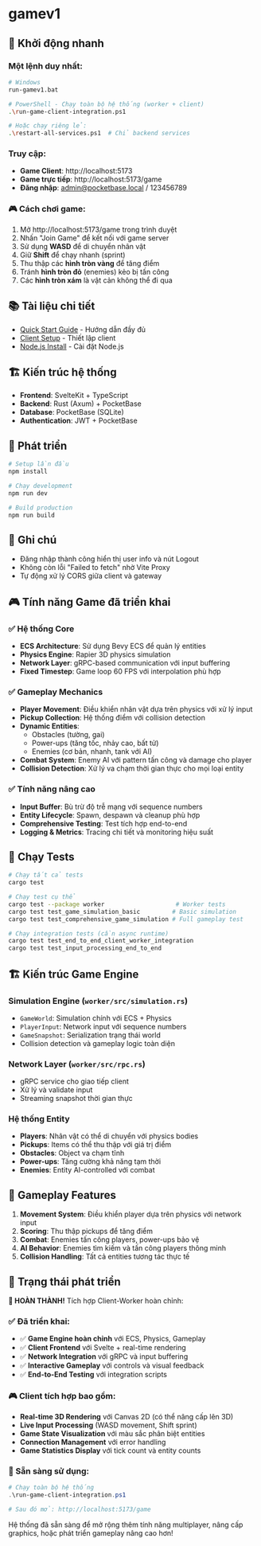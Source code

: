 # gamev1

## 🚀 Khởi động nhanh

### Một lệnh duy nhất:
```bash
# Windows
run-gamev1.bat

# PowerShell - Chạy toàn bộ hệ thống (worker + client)
.\run-game-client-integration.ps1

# Hoặc chạy riêng lẻ:
.\restart-all-services.ps1  # Chỉ backend services
```

### Truy cập:
- **Game Client**: http://localhost:5173
- **Game trực tiếp**: http://localhost:5173/game
- **Đăng nhập**: admin@pocketbase.local / 123456789

### 🎮 Cách chơi game:
1. Mở http://localhost:5173/game trong trình duyệt
2. Nhấn "Join Game" để kết nối với game server
3. Sử dụng **WASD** để di chuyển nhân vật
4. Giữ **Shift** để chạy nhanh (sprint)
5. Thu thập các **hình tròn vàng** để tăng điểm
6. Tránh **hình tròn đỏ** (enemies) kẻo bị tấn công
7. Các **hình tròn xám** là vật cản không thể đi qua

## 📚 Tài liệu chi tiết
- [Quick Start Guide](QUICK-START-GUIDE.md) - Hướng dẫn đầy đủ
- [Client Setup](CLIENT-SETUP-GUIDE.md) - Thiết lập client
- [Node.js Install](NODEJS-INSTALL-GUIDE.md) - Cài đặt Node.js

## 🏗️ Kiến trúc hệ thống
- **Frontend**: SvelteKit + TypeScript
- **Backend**: Rust (Axum) + PocketBase
- **Database**: PocketBase (SQLite)
- **Authentication**: JWT + PocketBase

## 🔧 Phát triển
```bash
# Setup lần đầu
npm install

# Chạy development
npm run dev

# Build production
npm run build
```

## 📝 Ghi chú
- Đăng nhập thành công hiển thị user info và nút Logout
- Không còn lỗi "Failed to fetch" nhờ Vite Proxy
- Tự động xử lý CORS giữa client và gateway

## 🎮 Tính năng Game đã triển khai

### ✅ Hệ thống Core
- **ECS Architecture**: Sử dụng Bevy ECS để quản lý entities
- **Physics Engine**: Rapier 3D physics simulation
- **Network Layer**: gRPC-based communication với input buffering
- **Fixed Timestep**: Game loop 60 FPS với interpolation phù hợp

### ✅ Gameplay Mechanics
- **Player Movement**: Điều khiển nhân vật dựa trên physics với xử lý input
- **Pickup Collection**: Hệ thống điểm với collision detection
- **Dynamic Entities**:
  - Obstacles (tường, gai)
  - Power-ups (tăng tốc, nhảy cao, bất tử)
  - Enemies (cơ bản, nhanh, tank với AI)
- **Combat System**: Enemy AI với pattern tấn công và damage cho player
- **Collision Detection**: Xử lý va chạm thời gian thực cho mọi loại entity

### ✅ Tính năng nâng cao
- **Input Buffer**: Bù trừ độ trễ mạng với sequence numbers
- **Entity Lifecycle**: Spawn, despawn và cleanup phù hợp
- **Comprehensive Testing**: Test tích hợp end-to-end
- **Logging & Metrics**: Tracing chi tiết và monitoring hiệu suất

## 🧪 Chạy Tests

```bash
# Chạy tất cả tests
cargo test

# Chạy test cụ thể
cargo test --package worker                    # Worker tests
cargo test test_game_simulation_basic         # Basic simulation
cargo test test_comprehensive_game_simulation # Full gameplay test

# Chạy integration tests (cần async runtime)
cargo test test_end_to_end_client_worker_integration
cargo test test_input_processing_end_to_end
```

## 🏗️ Kiến trúc Game Engine

### Simulation Engine (`worker/src/simulation.rs`)
- `GameWorld`: Simulation chính với ECS + Physics
- `PlayerInput`: Network input với sequence numbers
- `GameSnapshot`: Serialization trạng thái world
- Collision detection và gameplay logic toàn diện

### Network Layer (`worker/src/rpc.rs`)
- gRPC service cho giao tiếp client
- Xử lý và validate input
- Streaming snapshot thời gian thực

### Hệ thống Entity
- **Players**: Nhân vật có thể di chuyển với physics bodies
- **Pickups**: Items có thể thu thập với giá trị điểm
- **Obstacles**: Object va chạm tĩnh
- **Power-ups**: Tăng cường khả năng tạm thời
- **Enemies**: Entity AI-controlled với combat

## 🎯 Gameplay Features

1. **Movement System**: Điều khiển player dựa trên physics với network input
2. **Scoring**: Thu thập pickups để tăng điểm
3. **Combat**: Enemies tấn công players, power-ups bảo vệ
4. **AI Behavior**: Enemies tìm kiếm và tấn công players thông minh
5. **Collision Handling**: Tất cả entities tương tác thực tế

## 🚀 Trạng thái phát triển

**🎉 HOÀN THÀNH!** Tích hợp Client-Worker hoàn chỉnh:

### ✅ Đã triển khai:
- ✅ **Game Engine hoàn chỉnh** với ECS, Physics, Gameplay
- ✅ **Client Frontend** với Svelte + real-time rendering
- ✅ **Network Integration** với gRPC và input buffering
- ✅ **Interactive Gameplay** với controls và visual feedback
- ✅ **End-to-End Testing** với integration scripts

### 🎮 Client tích hợp bao gồm:
- **Real-time 3D Rendering** với Canvas 2D (có thể nâng cấp lên 3D)
- **Live Input Processing** (WASD movement, Shift sprint)
- **Game State Visualization** với màu sắc phân biệt entities
- **Connection Management** với error handling
- **Game Statistics Display** với tick count và entity counts

### 🚀 Sẵn sàng sử dụng:
```powershell
# Chạy toàn bộ hệ thống
.\run-game-client-integration.ps1

# Sau đó mở: http://localhost:5173/game
```

Hệ thống đã sẵn sàng để mở rộng thêm tính năng multiplayer, nâng cấp graphics, hoặc phát triển gameplay nâng cao hơn!